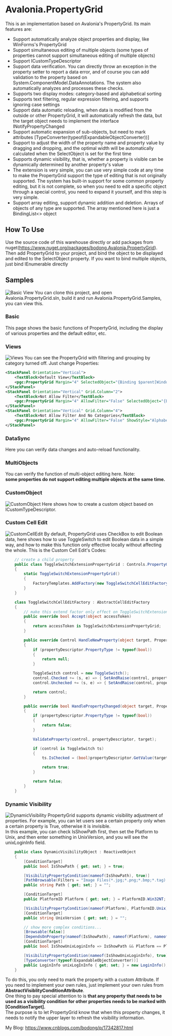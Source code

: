# Avalonia.PropertyGrid
This is an implementation based on Avalonia's PropertyGrid. Its main features are:  
* Support automatically analyze object properties and display, like WinForms's PropertyGrid
* Support simultaneous editing of multiple objects (some types of properties cannot support simultaneous 
editing of multiple objects)  
* Support ICustomTypeDescriptor
* Support data verification. You can directly throw an exception in the property setter to report a data error, and of course you can add validation to the property based on System.ComponentModel.DataAnnotations. The system also automatically analyzes and processes these checks.
* Supports two display modes: category-based and alphabetical sorting  
* Supports text filtering, regular expression filtering, and supports ignoring case settings  
* Support data automatic reloading, when data is modified from the outside or other PropertyGrid, it will automatically refresh the data, but the target object needs to implement the interface INotifyPropertyChanged
* Support automatic expansion of sub-objects, but need to mark attributes [TypeConverter(typeof(ExpandableObjectConverter))]
* Support to adjust the width of the property name and property value by dragging and dropping, and the optimal width will be automatically calculated when the SelectObject is set for the first time  
* Supports dynamic visibility, that is, whether a property is visible can be dynamically determined by another property's value
* The extension is very simple, you can use very simple code at any time to make the PropertyGrid support the type of editing that is not originally supported. The system has built-in support for some common property editing, but it is not complete, so when you need to edit a specific object through a special control, you need to expand it yourself, and this step is very simple.
* Support array editing, support dynamic addition and deletion. Arrays of objects of any type are supported. The array mentioned here is just a BindingList<> object

## How To Use
Use the source code of this warehouse directly or add packages from nuget(https://www.nuget.org/packages/bodong.Avalonia.PropertyGrid).  
Then add PropertyGrid to your project, and bind the object to be displayed and edited to the SelectObject property. If you want to bind multiple objects, just bind IEnumerable<T> directly

## Samples
![Basic View](./Docs/Images/BasicView.png)
You can clone this project, and open Avalonia.PropertyGrid.sln, build it and run Avalonia.PropertyGrid.Samples, you can view this.

### Basic
This page shows the basic functions of PropertyGrid, including the display of various properties and the default editor, etc.  

### Views
![Views](./Docs/Images/Views.png)
You can see the PropertyGrid with filtering and grouping by category turned off. Just change Properties:
```xml
<StackPanel Orientation="Vertical">
    <TextBlock>Default View</TextBlock>
    <pgc:PropertyGrid Margin="4" SelectedObject="{Binding $parent[Window].DataContext.simpleObject}"></pgc:PropertyGrid>
</StackPanel>
<StackPanel Orientation="Vertical" Grid.Column="2">
    <TextBlock>Not Allow Filter</TextBlock>
    <pgc:PropertyGrid Margin="4" AllowFilter="False" SelectedObject="{Binding $parent[Window].DataContext.simpleObject}"></pgc:PropertyGrid>
</StackPanel>
<StackPanel Orientation="Vertical" Grid.Column="4">
    <TextBlock>Not Allow Filter And No Categories</TextBlock>
    <pgc:PropertyGrid Margin="4" AllowFilter="False" ShowStyle="Alphabetic" SelectedObject="{Binding $parent[Window].DataContext.simpleObject}"></pgc:PropertyGrid>
</StackPanel>
```

### DataSync
Here you can verify data changes and auto-reload functionality.

### MultiObjects
You can verify the function of multi-object editing here. Note:   
**some properties do not support editing multiple objects at the same time.**

### CustomObject
![CustomObject](./Docs/Images/CustomObject.png)
Here shows how to create a custom object based on ICustomTypeDescriptor.

### Custom Cell Edit
![CustomCellEdit](./Docs/Images/CustomCellEdit.png)
By default, PropertyGrid uses CheckBox to edit Boolean data, here shows how to use ToggleSwitch to edit Boolean data in a simple way, and how to make this function only effective locally without affecting the whole.
This is the Custom Cell Edit's Codes:
```C#
    // create a child property
    public class ToggleSwitchExtensionPropertyGrid : Controls.PropertyGrid
    {
        static ToggleSwitchExtensionPropertyGrid()
        {
            FactoryTemplates.AddFactory(new ToggleSwitchCellEditFactory());
        }
    }

    class ToggleSwitchCellEditFactory : AbstractCellEditFactory
    {
        // make this extend factor only effect on ToggleSwitchExtensionPropertyGrid
        public override bool Accept(object accessToken)
        {
            return accessToken is ToggleSwitchExtensionPropertyGrid;
        }

        public override Control HandleNewProperty(object target, PropertyDescriptor propertyDescriptor)
        {
            if (propertyDescriptor.PropertyType != typeof(bool))
            {
                return null;
            }

            ToggleSwitch control = new ToggleSwitch();
            control.Checked += (s, e) => { SetAndRaise(control, propertyDescriptor, target, true); };
            control.Unchecked += (s, e) => { SetAndRaise(control, propertyDescriptor, target, false); };

            return control;
        }

        public override bool HandlePropertyChanged(object target, PropertyDescriptor propertyDescriptor, Control control)
        {
            if (propertyDescriptor.PropertyType != typeof(bool))
            {
                return false;
            }

            ValidateProperty(control, propertyDescriptor, target);

            if (control is ToggleSwitch ts)
            {
                ts.IsChecked = (bool)propertyDescriptor.GetValue(target);

                return true;
            }

            return false;
        }
    }
```

### Dynamic Visibility
![DynamicVisibility](./Docs/Images/DynamicVisibility.png)
PropertyGrid supports dynamic visibility adjustment of properties. For example, you can let users see a certain property only when a certain property is True, otherwise it is invisible.  
In this example, you can check IsShowPath first, then set the Platform to Unix, and then enter something in UnixVersion, and you will see the unixLoginInfo field.

```C#
    public class DynamicVisibilityObject : ReactiveObject
    {
        [ConditionTarget]
        public bool IsShowPath { get; set; } = true;

        [VisibilityPropertyCondition(nameof(IsShowPath), true)]
        [PathBrowsable(Filters = "Image Files(*.jpg;*.png;*.bmp;*.tag)|*.jpg;*.png;*.bmp;*.tag")]
        public string Path { get; set; } = "";

        [ConditionTarget]
        public PlatformID Platform { get; set; } = PlatformID.Win32NT;

        [VisibilityPropertyCondition(nameof(Platform), PlatformID.Unix)]
        [ConditionTarget]
        public string UnixVersion { get; set; } = "";

        // show more complex conditions...
        [Browsable(false)]
        [DependsOnProperty(nameof(IsShowPath), nameof(Platform), nameof(UnixVersion))]
        [ConditionTarget]
        public bool IsShowUnixLoginInfo => IsShowPath && Platform == PlatformID.Unix && UnixVersion.IsNotNullOrEmpty();

        [VisibilityPropertyCondition(nameof(IsShowUnixLoginInfo), true)]
        [TypeConverter(typeof(ExpandableObjectConverter))]
        public LoginInfo unixLogInInfo { get; set; } = new LoginInfo();
    }
```
To do this, you only need to mark the property with a custom Attribute. If you need to implement your own rules, just implement your own rules from **AbstractVisiblityConditionAttribute**.  
One thing to pay special attention to is **that any property that needs to be used as a visibility condition for other properties needs to be marked with [ConditionTarget].**   
The purpose is to let PropertyGrid know that when this property changes, it needs to notify the upper layer to refresh the visibility information.

My Blog: https://www.cnblogs.com/bodong/p/17342817.html


